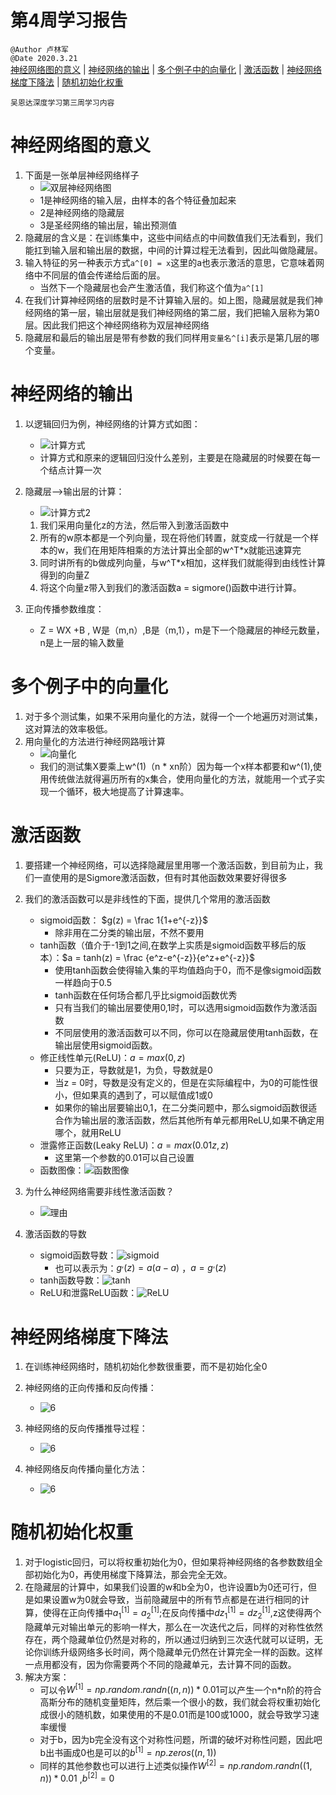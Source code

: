 # 第4周学习报告  

`@Author 卢林军`  
`@Date 2020.3.21`  
[神经网络图的意义](#1) | [神经网络的输出](#2) | [多个例子中的向量化](#3) | [激活函数](#4) | [神经网络梯度下降法](#5) | [随机初始化权重](#6)

```
吴恩达深度学习第三周学习内容
```

# <a id='1'>神经网络图的意义</a>

1. 下面是一张单层神经网络样子
    * ![双层神经网络图](./img/双层神经网络图.png)
    * 1是神经网络的输入层，由样本的各个特征叠加起来
    * 2是神经网络的隐藏层
    * 3是圣经网络的输出层，输出预测值
2. 隐藏层的含义是：在训练集中，这些中间结点的中间数值我们无法看到，我们能扛到输入层和输出层的数据，中间的计算过程无法看到，因此叫做隐藏层。
3. 输入特征的另一种表示方式`a^[0] = x`这里的a也表示激活的意思，它意味着网络中不同层的值会传递给后面的层。
    * 当然下一个隐藏层也会产生激活值，我们称这个值为`a^[1]`
4. 在我们计算神经网络的层数时是不计算输入层的。如上图，隐藏层就是我们神经网络的第一层，输出层就是我们神经网络的第二层，我们把输入层称为第0层。因此我们把这个神经网络称为双层神经网络
5. 隐藏层和最后的输出层是带有参数的我们同样用`变量名^[i]`表示是第几层的哪个变量。

# <a id='2'>神经网络的输出</a>

1. 以逻辑回归为例，神经网络的计算方式如图：
    * ![计算方式](./img/计算方式.png)
    * 计算方式和原来的逻辑回归没什么差别，主要是在隐藏层的时候要在每一个结点计算一次

2. 隐藏层——>输出层的计算：
    * ![计算方式2](./img/计算方式2.png)
    1. 我们采用向量化z的方法，然后带入到激活函数中
    2. 所有的w原本都是一个列向量，现在将他们转置，就变成一行就是一个样本的w，我们在用矩阵相乘的方法计算出全部的w^T*x就能迅速算完
    3. 同时讲所有的b做成列向量，与w^T*x相加，这样我们就能得到由线性计算得到的向量Z
    4. 将这个向量z带入到我们的激活函数a = sigmore()函数中进行计算。

3. 正向传播参数维度：
    * Z = WX +B , W是（m,n）,B是（m,1），m是下一个隐藏层的神经元数量，n是上一层的输入数量

# <a id='3'>多个例子中的向量化</a>

1. 对于多个测试集，如果不采用向量化的方法，就得一个一个地遍历对测试集，这对算法的效率极低。
2. 用向量化的方法进行神经网路哦计算
    * ![向量化](./img/多个例子向量化.png)
    * 我们的测试集X要乘上w^(1)（n * xn阶）因为每一个x样本都要和w^(1),使用传统做法就得遍历所有的x集合，使用向量化的方法，就能用一个式子实现一个循环，极大地提高了计算速率。

# <a id='4'>激活函数</a>

1. 要搭建一个神经网络，可以选择隐藏层里用哪一个激活函数，到目前为止，我们一直使用的是Sigmore激活函数，但有时其他函数效果要好得很多

2. 我们的激活函数可以是非线性的下面，提供几个常用的激活函数
    * sigmoid函数： $g(z) = \frac 1{1+e^{-z}}$
        * 除非用在二分类的输出层，不然不要用
    * tanh函数（值介于-1到1之间,在数学上实质是sigmoid函数平移后的版本）：$a = tanh(z) = \frac {e^z-e^{-z}}{e^z+e^{-z}}$
        * 使用tanh函数会使得输入集的平均值趋向于0，而不是像sigmoid函数一样趋向于0.5
        * tanh函数在任何场合都几乎比sigmoid函数优秀
        * 只有当我们的输出层要使用0,1时，可以选用sigmoid函数作为激活函数
        * 不同层使用的激活函数可以不同，你可以在隐藏层使用tanh函数，在输出层使用sigmoid函数。
    * 修正线性单元(ReLU)：$a = max(0,z)$
        * 只要为正，导数就是1，为负，导数就是0
        * 当z = 0时，导数是没有定义的，但是在实际编程中，为0的可能性很小，但如果真的遇到了，可以赋值成1或0
        * 如果你的输出层要输出0,1，在二分类问题中，那么sigmoid函数很适合作为输出层的激活函数，然后其他所有单元都用ReLU,如果不确定用哪个，就用ReLU
    * 泄露修正函数(Leaky ReLU)：$a = max(0.01z,z)$
        * 这里第一个参数的0.01可以自己设置
    * 函数图像：![函数图像](./img/常用激活函数函数图像.png)
3. 为什么神经网络需要非线性激活函数？
    * ![理由](./img/为什么非线性.png)
4. 激活函数的导数
    * sigmoid函数导数：![sigmoid](./img/simoid函数导数.png)
        * 也可以表示为：$g^{,}(z) = a(a-a)$ ，$a = g^{,}(z)$
    * tanh函数导数：![tanh](./img/tanh函数求导.png)
    * ReLU和泄露ReLU函数：![ReLU](./img/ReLU函数求导.png)

# <a id='5'>神经网络梯度下降法</a>

1. 在训练神经网络时，随机初始化参数很重要，而不是初始化全0
2. 神经网络的正向传播和反向传播：
    * ![6](./img/正向传播与反向传播.png)

3. 神经网络的反向传播推导过程：
    * ![6](./img/反向传播推导.png)

4. 神经网络反向传播向量化方法：
    * ![6](./img/反向传播向量化.png)

# <a id='6'>随机初始化权重</a>

1. 对于logistic回归，可以将权重初始化为0，但如果将神经网络的各参数数组全部初始化为0，再使用梯度下降算法，那会完全无效。
2. 在隐藏层的计算中，如果我们设置的w和b全为0，也许设置b为0还可行，但是如果设置w为0就会导致，当前隐藏层中的所有节点都是在进行相同的计算，使得在正向传播中$a_1^{[1]} = a_2^{[1]}$;在反向传播中$dz_1^{[1]} = dz_2^{[1]}$,z这使得两个隐藏单元对输出单元的影响一样大，那么在一次迭代之后，同样的对称性依然存在，两个隐藏单位仍然是对称的，所以通过归纳到三次迭代就可以证明，无论你训练升级网络多长时间，两个隐藏单元仍然在计算完全一样的函数。这样一点用都没有，因为你需要两个不同的隐藏单元，去计算不同的函数。
3. 解决方案：
    * 可以令$W^{[1]} = np.random.randn((n,n))*0.01$可以产生一个n*n阶的符合高斯分布的随机变量矩阵，然后乘一个很小的数，我们就会将权重初始化成很小的随机数，如果使用的不是0.01而是100或1000，就会导致学习速率缓慢
    * 对于b，因为b完全没有这个对称性问题，所谓的破坏对称性问题，因此吧b出书画成0也是可以的$b^{[1]} = np.zeros((n,1))$
    * 同样的其他参数也可以进行上述类似操作$W^{[2]} = np.random.randn((1,n))*0.01$ ,$b^{[2]} = 0$